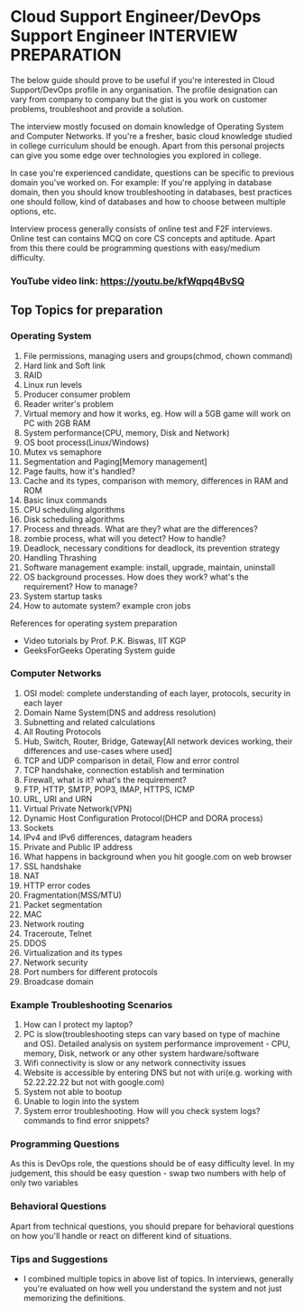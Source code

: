 # Cloud Support Engineer/DevOps Support Engineer INTERVIEW PREPARATION
The below guide should prove to be useful if you're interested in Cloud Support/DevOps profile in any organisation. The profile designation can vary from company to company but the gist is you work on customer problems, troubleshoot and provide a solution.

The interview mostly focused on domain knowledge of Operating System and Computer Networks. If you're a fresher, basic cloud knowledge studied in college curriculum should be enough. Apart from this personal projects can give you some edge over technologies you explored in college. 

In case you're experienced candidate, questions can be specific to previous domain you've worked on.
For example: If you're applying in database domain, then you should know troubleshooting in databases, best practices one should follow, kind of databases and how to choose between multiple options, etc.

Interview process generally consists of online test and F2F interviews. Online test can contains MCQ on core CS concepts and aptitude. Apart from this there could be programming questions with easy/medium difficulty.

### YouTube video link: https://youtu.be/kfWqpq4BvSQ

## Top Topics for preparation
### Operating System
1. File permissions, managing users and groups(chmod, chown command)
2. Hard link and Soft link
3. RAID
4. Linux run levels
5. Producer consumer problem
6. Reader writer's problem
7. Virtual memory and how it works, eg. How will a 5GB game will work on PC with 2GB RAM
8. System performance(CPU, memory, Disk and Network)
9. OS boot process(Linux/Windows)
10. Mutex vs semaphore
11. Segmentation and Paging[Memory management]
12. Page faults, how it's handled?
12. Cache and its types, comparison with memory, differences in RAM and ROM
13. Basic linux commands
14. CPU scheduling algorithms 
15. Disk scheduling algorithms
15. Process and threads. What are they? what are the differences?
16. zombie process, what will you detect? How to handle?
17. Deadlock, necessary conditions for deadlock, its prevention strategy
18. Handling Thrashing
19. Software management example: install, upgrade, maintain, uninstall
20. OS background processes. How does they work? what's the requirement? How to manage?
21. System startup tasks
22. How to automate system? example cron jobs

References for operating system preparation
* Video tutorials by Prof. P.K. Biswas, IIT KGP
* GeeksForGeeks Operating System guide

### Computer Networks
1. OSI model: complete understanding of each layer, protocols, security in each layer
2. Domain Name System(DNS and address resolution)
3. Subnetting and related calculations
4. All Routing Protocols
5. Hub, Switch, Router, Bridge, Gateway[All network devices working, their differences and use-cases where used]
6. TCP and UDP comparison in detail, Flow and error control
7. TCP handshake, connection establish and termination
8. Firewall, what is it? what's the requirement?
9. FTP, HTTP, SMTP, POP3, IMAP, HTTPS, ICMP
10. URL, URI and URN
11. Virtual Private Network(VPN)
12. Dynamic Host Configuration Protocol(DHCP and DORA process)
13. Sockets
14. IPv4 and IPv6 differences, datagram headers
15. Private and Public IP address
16. What happens in background when you hit google.com on web browser
17. SSL handshake
18. NAT
19. HTTP error codes
20. Fragmentation(MSS/MTU)
21. Packet segmentation
22. MAC
23. Network routing
24. Traceroute, Telnet
25. DDOS
26. Virtualization and its types
27. Network security
28. Port numbers for different protocols
29. Broadcase domain

### Example Troubleshooting Scenarios
1. How can I protect my laptop?
2. PC is slow(troubleshooting steps can vary based on type of machine and OS). Detailed analysis on system performance improvement - CPU, memory, Disk, network or any other system hardware/software
3. Wifi connectivity is slow or any network connectivity issues
4. Website is accessible by entering DNS but not with uri(e.g. working with 52.22.22.22 but not with google.com)
5. System not able to bootup
6. Unable to login into the system
7. System error troubleshooting. How will you check system logs? commands to find error snippets?


### Programming Questions
As this is DevOps role, the questions should be of easy difficulty level.
In my judgement, this should be easy question - swap two numbers with help of only two variables

### Behavioral Questions
Apart from technical questions, you should prepare for behavioral questions on how you'll handle or react on different kind of situations.

### Tips and Suggestions
* I combined multiple topics in above list of topics. In interviews, generally you're evaluated on how well you understand the system and not just memorizing the definitions.
